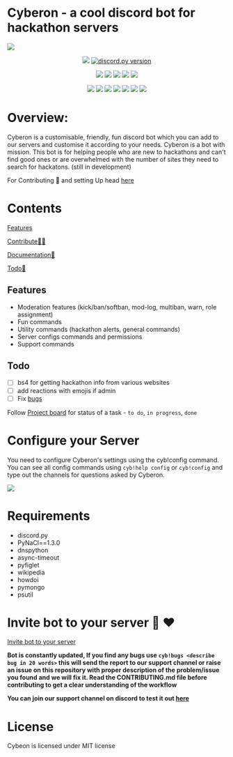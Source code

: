 # Cyberon - a cool discord bot for hackathon servers

<img src="https://raw.githubusercontent.com/starlightknown/Cyberon/main/images/call_me_cyb.gif">
<div align="center">
    
<a href="https://www.python.org/"><img src="https://img.shields.io/badge/language-Python-blue.svg?v=103"></a>
<a href="https://github.com/Rapptz/discord.py/releases/tag/v1.5.0"><img src="https://img.shields.io/badge/discord.py-v1.6.0-7289da.svg?color=brightgreen" alt="discord.py version"></a>

<a href="https://github.com/starlightknown/Cyberon"><img src="https://badges.frapsoft.com/os/v1/open-source.svg?v=103"></a>
<a href="https://github.com/starlightknown/Cyberon"><img src="https://img.shields.io/badge/Built%20by-developers%20%3C%2F%3E-0059b3"></a>
<a href="https://github.com/starlightknown/Cyberon"><img src="https://img.shields.io/static/v1.svg?label=Contributions&message=Welcome&color=yellow"></a>
<a href="https://github.com/starlightknown/"><img src="https://img.shields.io/badge/Maintained%3F-yes-brightgreen.svg?v=103"></a>
<a href="https://github.com/starlightknown/Cyberon/blob/main/LICENSE"><img src="https://img.shields.io/badge/license-MIT-blue.svg?v=103"></a>

<a href="https://github.com/starlightknown/Cyberon/graphs/contributors"><img src="https://img.shields.io/github/contributors/starlightknown/Cyberon?color=brightgreen"></a>
<a href="https://github.com/starlightknown/Cyberon/stargazers"><img src="https://img.shields.io/github/stars/starlightknown/Cyberon?color=0059b3"></a>
<a href="https://github.com/starlightknown/Cyberon/network/members"><img src="https://img.shields.io/github/forks/starlightknown/Cyberon?color=yellow"></a>
<a href="https://github.com/starlightknown/Cyberon/issues"><img src="https://img.shields.io/github/issues/starlightknown/Cyberon?color=0059b3"></a>
<a href="https://github.com/starlightknown/Cyberon/issues?q=is%3Aissue+is%3Aclosed"><img src="https://img.shields.io/github/issues-closed-raw/starlightknown/Cyberon?color=yellow"></a>
<a href="https://github.com/starlightknown/Cyberon/pulls"><img src="https://img.shields.io/github/issues-pr/starlightknown/Cyberon?color=brightgreen"></a>
<a href="https://github.com/starlightknown/Cyberon/pulls?q=is%3Apr+is%3Aclosed"><img src="https://img.shields.io/github/issues-pr-closed-raw/starlightknown/Cyberon?color=0059b3"></a> 

</div>

# Overview:

Cyberon is a customisable, friendly, fun discord bot which you can add to our servers and customise it according to your needs.
Cyberon is a bot with mission. This bot is for helping people who are new to hackathons and can't find good ones or are overwhelmed with the number of sites 
they need to search for hackatons. (still in development)

For Contributing 💜 and setting Up head [here](https://github.com/saaalik/Cyberon/blob/main/CONTRIBUTING.md)

# Contents
[Features](#features)

[Contribute🧏‍♂️](https://github.com/saaalik/Cyberon/blob/main/CONTRIBUTING.md)

[Documentation📝](https://starlightknown.github.io/Cyberon/#/)

[Todo🎯](#todo)



## Features

- Moderation features (kick/ban/softban, mod-log, multiban, warn, role assignment)
- Fun commands 
- Utility commands (hackathon alerts, general commands)
- Server configs commands and permissions
- Support commands


## Todo
- [ ] bs4 for getting hackathon info from various websites
- [ ] add reactions with emojis if admin
- [ ] Fix [bugs](https://github.com/saaalik/Cyberon/blob/main/BUGRECORD.md)

Follow [Project board](https://github.com/starlightknown/Cyberon/projects/1) for status of a task - `to do`, `in progress`, `done`


# Configure your Server

You need to configure Cyberon's settings using the cyb!config command. You can see all config commands using `cyb!help config` or `cyb!config` and type out the channels for questions asked by Cyberon.

<img src="https://raw.githubusercontent.com/starlightknown/Cyberon/main/images/ezgif.com-gif-maker.gif">

# Requirements
- discord.py
- PyNaCl==1.3.0
- dnspython
- async-timeout
- pyfiglet
- wikipedia
- howdoi
- pymongo
- psutil

# Invite bot to your server :robot: ❤️
[Invite bot to your server](https://discordapp.com/oauth2/authorize?&client_id=819568634673889341&scope=bot&permissions=8)

**Bot is constantly updated, If you find any bugs use `cyb!bugs <describe bug in 20 words>` this will send the report to our support channel or raise an issue on this repository with proper description of the problem/issue you found and we will fix it. Read the CONTRIBUTING.md file before contributing to get a clear understanding of the workflow**

**You can join our support channel on discord to test it out [here](https://discord.gg/tgaRPHaVKX)**

# License

Cybeon is licensed under MIT license


